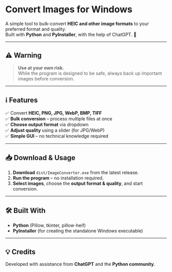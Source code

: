 # Convert Images for Windows

A simple tool to bulk-convert **HEIC and other image formats** to your preferred format and quality.  
Built with **Python** and **PyInstaller**, with the help of ChatGPT. 🚀

---

## ⚠️ Warning

> **Use at your own risk.**  
> While the program is designed to be safe, always back up important images before conversion.

---

## ℹ️ Features

✅ Convert **HEIC, PNG, JPG, WebP, BMP, TIFF**  
✅ **Bulk conversion** – process multiple files at once  
✅ **Choose output format** via dropdown  
✅ **Adjust quality** using a slider (for JPG/WebP)  
✅ **Simple GUI** – no technical knowledge required  

---

## 📥 Download & Usage

1. **Download** `dist/ImageConverter.exe` from the latest release.
2. **Run the program** – no installation required.
3. **Select images**, choose the **output format & quality**, and start conversion.

---

## 🛠 Built With

- **Python** (Pillow, tkinter, pillow-heif)
- **PyInstaller** (for creating the standalone Windows executable)

---

## 💡 Credits

Developed with assistance from **ChatGPT** and the **Python community**.  
